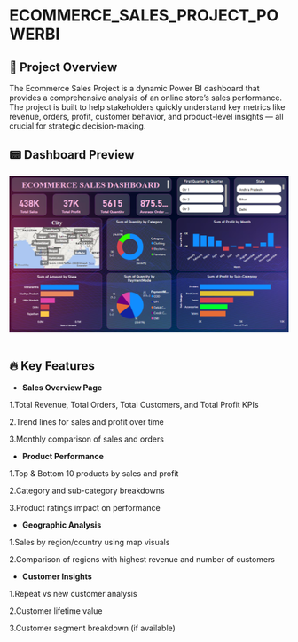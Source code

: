 # ECOMMERCE_SALES_PROJECT_POWERBI

## 📌 Project Overview
The Ecommerce Sales Project is a dynamic Power BI dashboard that provides a comprehensive analysis of an online store’s sales performance. The project is built to help stakeholders quickly understand key metrics like revenue, orders, profit, customer behavior, and product-level insights — all crucial for strategic decision-making.

## 📟 Dashboard Preview

<img src="Dashboard Image.png"/>&nbsp;

## 🔥 Key Features

- **Sales Overview Page**

1.Total Revenue, Total Orders, Total Customers, and Total Profit KPIs

2.Trend lines for sales and profit over time

3.Monthly comparison of sales and orders

- **Product Performance**

1.Top & Bottom 10 products by sales and profit

2.Category and sub-category breakdowns

3.Product ratings impact on performance

- **Geographic Analysis**

1.Sales by region/country using map visuals

2.Comparison of regions with highest revenue and number of customers

- **Customer Insights**

1.Repeat vs new customer analysis

2.Customer lifetime value

3.Customer segment breakdown (if available)
